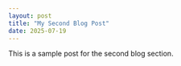 ```yaml
---
layout: post
title: "My Second Blog Post"
date: 2025-07-19
---
```


This is a sample post for the second blog section.

